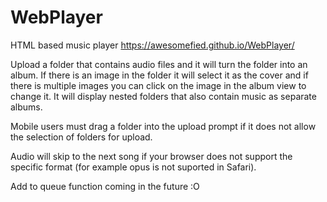 # WebPlayer
HTML based music player
https://awesomefied.github.io/WebPlayer/

Upload a folder that contains audio files and it will turn the folder into an album. If there is an image in the folder it will select it as the cover and if there is multiple images you can click on the image in the album view to change it. It will display nested folders that also contain music as separate albums. 

Mobile users must drag a folder into the upload prompt if it does not allow the selection of folders for upload.

Audio will skip to the next song if your browser does not support the specific format (for example opus is not suported in Safari). 

Add to queue function coming in the future :O
